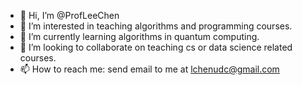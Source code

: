 - 👋 Hi, I’m @ProfLeeChen
- 👀 I’m interested in teaching algorithms and programming courses.
- 🌱 I’m currently learning algorithms in quantum computing. 
- 💞️ I’m looking to collaborate on teaching cs or data science related courses.
- 📫 How to reach me: send email to me at lchenudc@gmail.com

<!---
ProfLeeChen/ProfLeeChen is a ✨ special ✨ repository because its `README.md` (this file) appears on your GitHub profile.
You can click the Preview link to take a look at your changes.
--->

